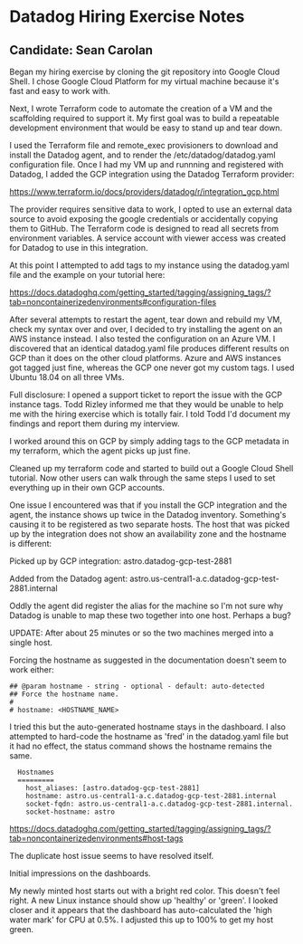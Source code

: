 # Datadog Hiring Exercise Notes
## Candidate: Sean Carolan

Began my hiring exercise by cloning the git repository into Google Cloud Shell. I chose Google Cloud Platform for my virtual machine because it's fast and easy to work with.

Next, I wrote Terraform code to automate the creation of a VM and the scaffolding required to support it. My first goal was to build a repeatable development environment that would be easy to stand up and tear down.

I used the Terraform file and remote_exec provisioners to download and install the Datadog agent, and to render the /etc/datadog/datadog.yaml configuration file. Once I had my VM up and runnning and registered with Datadog, I added the GCP integration using the Datadog Terraform provider:

https://www.terraform.io/docs/providers/datadog/r/integration_gcp.html

The provider requires sensitive data to work, I opted to use an external data source to avoid exposing the google credentials or accidentally copying them to GitHub. The Terraform code is designed to read all secrets from environment variables. A service account with viewer access was created for Datadog to use in this integration.

At this point I attempted to add tags to my instance using the datadog.yaml file and the example on your tutorial here:

https://docs.datadoghq.com/getting_started/tagging/assigning_tags/?tab=noncontainerizedenvironments#configuration-files

After several attempts to restart the agent, tear down and rebuild my VM, check my syntax over and over, I decided to try installing the agent on an AWS instance instead. I also tested the configuration on an Azure VM. I discovered that an identical datadog.yaml file produces different results on GCP than it does on the other cloud platforms. Azure and AWS instances got tagged just fine, whereas the GCP one never got my custom tags. I used Ubuntu 18.04 on all three VMs.

Full disclosure:  I opened a support ticket to report the issue with the GCP instance tags. Todd Rizley informed me that they would be unable to help me with the hiring exercise which is totally fair. I told Todd I'd document my findings and report them during my interview.

I worked around this on GCP by simply adding tags to the GCP metadata in my terraform, which the agent picks up just fine.

Cleaned up my terraform code and started to build out a Google Cloud Shell tutorial. Now other users can walk through the same steps I used to set everything up in their own GCP accounts.

One issue I encountered was that if you install the GCP integration and the agent, the instance shows up twice in the Datadog inventory. Something's causing it to be registered as two separate hosts. The host that was picked up by the integration does not show an availability zone and the hostname is different:

Picked up by GCP integration:
astro.datadog-gcp-test-2881

Added from the Datadog agent:
astro.us-central1-a.c.datadog-gcp-test-2881.internal

Oddly the agent did register the alias for the machine so I'm not sure why Datadog is unable to map these two together into one host. Perhaps a bug?

UPDATE: After about 25 minutes or so the two machines merged into a single host.

Forcing the hostname as suggested in the documentation doesn't seem to work either:

```
## @param hostname - string - optional - default: auto-detected
## Force the hostname name.
#
# hostname: <HOSTNAME_NAME>
```

I tried this but the auto-generated hostname stays in the dashboard. I also attempted to hard-code the hostname as 'fred' in the datadog.yaml file but it had no effect, the status command shows the hostname remains the same.

```
  Hostnames
  =========
    host_aliases: [astro.datadog-gcp-test-2881]
    hostname: astro.us-central1-a.c.datadog-gcp-test-2881.internal
    socket-fqdn: astro.us-central1-a.c.datadog-gcp-test-2881.internal.
    socket-hostname: astro
```

https://docs.datadoghq.com/getting_started/tagging/assigning_tags/?tab=noncontainerizedenvironments#host-tags

The duplicate host issue seems to have resolved itself. 

Initial impressions on the dashboards.

My newly minted host starts out with a bright red color. This doesn't feel right. A new Linux instance should show up 'healthy' or 'green'. I looked closer and it appears that the dashboard has auto-calculated the 'high water mark' for CPU at 0.5%. I adjusted this up to 100% to get my host green.




